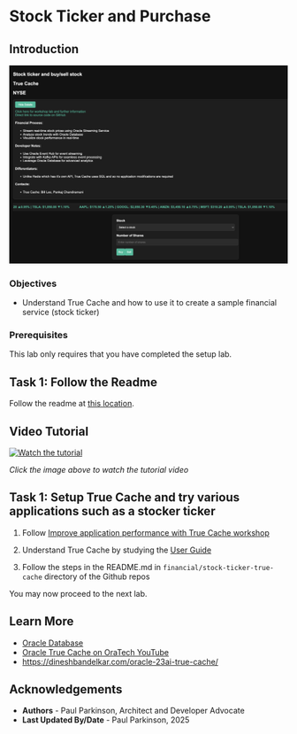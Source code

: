 # Stock Ticker and Purchase

## Introduction

![Financial Application Architecture](./images/truecache-ticker.png " ")

### Objectives

-  Understand True Cache and how to use it to create a sample financial service (stock ticker)

### Prerequisites

This lab only requires that you have completed the setup lab.

## Task 1: Follow the Readme

Follow the readme at [this location](https://github.com/paulparkinson/oracle-ai-for-sustainable-dev/tree/main/financial/graph-circular-payments).

## Video Tutorial

[![Watch the tutorial](https://img.youtube.com/vi/-o16D-Sq-mU/maxresdefault.jpg)](https://www.youtube.com/watch?v=-o16D-Sq-mU)

*Click the image above to watch the tutorial video*



## Task 1: Setup True Cache and try various applications such as a stocker ticker

1. Follow [Improve application performance with True Cache workshop](https://apexapps.oracle.com/pls/apex/r/dbpm/livelabs/view-workshop?wid=3933)

2. Understand True Cache by studying the [User Guide](https://docs.oracle.com/en/database/oracle/oracle-database/23/odbtc/overview-true-cache-configuration.html)

3. Follow the steps in the README.md in `financial/stock-ticker-true-cache` directory of the Github repos


You may now proceed to the next lab.

## Learn More

* [Oracle Database](https://bit.ly/mswsdatabase)
* [Oracle True Cache on OraTech YouTube](https://www.youtube.com/watch?v=ecxflHglhJo)
* https://dineshbandelkar.com/oracle-23ai-true-cache/

## Acknowledgements
* **Authors** - Paul Parkinson, Architect and Developer Advocate
* **Last Updated By/Date** - Paul Parkinson, 2025

